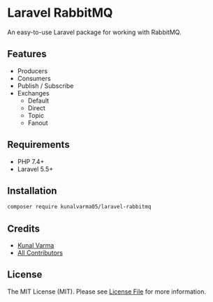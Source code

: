 # Laravel RabbitMQ

An easy-to-use Laravel package for working with RabbitMQ.

## Features

- Producers
- Consumers
- Publish / Subscribe
- Exchanges
  - Default
  - Direct
  - Topic
  - Fanout

## Requirements

- PHP 7.4+
- Laravel 5.5+

## Installation

```sh
composer require kunalvarma05/laravel-rabbitmq
```

## Credits

- [Kunal Varma](https://github.com/kunalvarma05)
- [All Contributors](https://github.com/kunalvarma05/laravel-rabbitmq/contributors)

## License

The MIT License (MIT). Please see [License File](./LICENSE.md) for more information.
